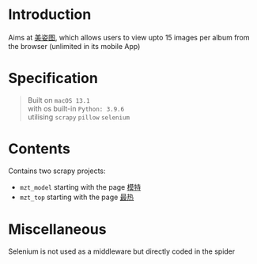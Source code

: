 # Introduction
  
Aims at [美姿图](https://mmzztt.com/), 
which allows users to view upto 15 images per album 
from the browser (unlimited in its mobile App)
  
# Specification
> Built on `macOS 13.1`  
> with os built-in `Python: 3.9.6`  
> utilising `scrapy` `pillow` `selenium`  
  
# Contents
Contains two scrapy projects:  
- `mzt_model` starting with the page [模特](https://mmzztt.com/photo/model/)  
- `mzt_top` starting with the page [最热](https://mmzztt.com/photo/top/)  
  
# Miscellaneous
Selenium is not used as a middleware but directly coded in the spider